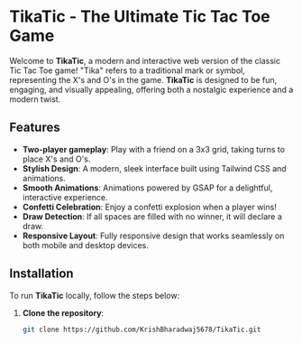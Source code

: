 # TikaTic - The Ultimate Tic Tac Toe Game

Welcome to **TikaTic**, a modern and interactive web version of the classic Tic Tac Toe game! "Tika" refers to a traditional mark or symbol, representing the X's and O's in the game. **TikaTic** is designed to be fun, engaging, and visually appealing, offering both a nostalgic experience and a modern twist.

## Features

- **Two-player gameplay**: Play with a friend on a 3x3 grid, taking turns to place X's and O's.
- **Stylish Design**: A modern, sleek interface built using Tailwind CSS and animations.
- **Smooth Animations**: Animations powered by GSAP for a delightful, interactive experience.
- **Confetti Celebration**: Enjoy a confetti explosion when a player wins!
- **Draw Detection**: If all spaces are filled with no winner, it will declare a draw.
- **Responsive Layout**: Fully responsive design that works seamlessly on both mobile and desktop devices.

## Installation

To run **TikaTic** locally, follow the steps below:

1. **Clone the repository**:
   ```bash
   git clone https://github.com/KrishBharadwaj5678/TikaTic.git
